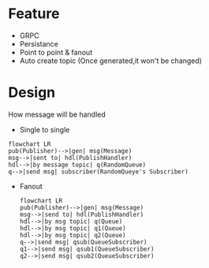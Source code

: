 # Feature

* GRPC
* Persistance
* Point to point & fanout
* Auto create topic (Once generated,it won't be changed)

# Design

How message will be handled

* Single to single

```mermaid
flowchart LR
pub(Publisher)-->|gen| msg(Message)
msg-->|sent to| hdl(PublishHandler)
hdl-->|by message topic| q(RandomQueue)
q-->|send msg| subscriber(RandomQueye's Subscriber)
```

* Fanout
  ```mermaid
  flowchart LR
  pub(Publisher)-->|gen| msg(Message)
  msg-->|send to| hdl(PublishHandler)
  hdl-->|by msg topic| q(Queue)
  hdl-->|by msg topic| q1(Queue)
  hdl-->|by msg topic| q2(Queue)
  q-->|send msg| qsub(QueueSubscriber)
  q1-->|send msg| qsub1(QueueSubscriber)
  q2-->|send msg| qsub2(QueueSubscriber)
  ```
